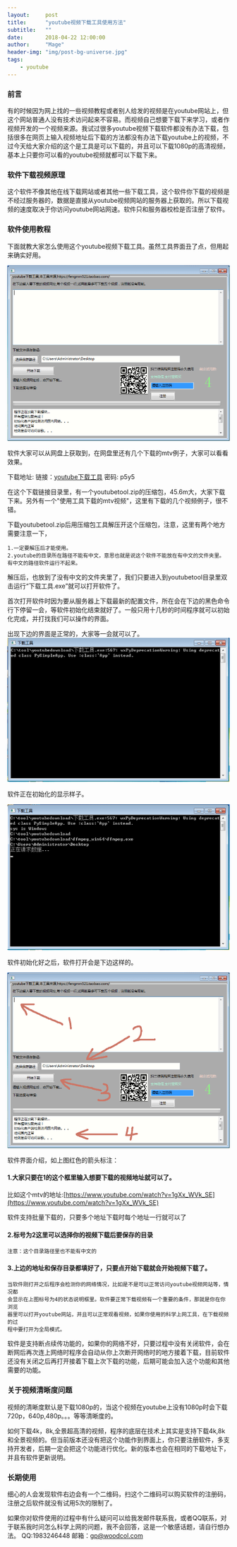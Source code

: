 ```yaml
---
layout:     post
title:      "youtube视频下载工具使用方法"
subtitle:   ""
date:       2018-04-22 12:00:00
author:     "Mage"
header-img: "img/post-bg-universe.jpg"
tags:
    - youtube
---
```

### 前言 ###
有的时候因为网上找的一些视频教程或者别人给发的视频是在youtube网站上，但这个网站普通人没有技术访问起来不容易。而视频自己想要下载下来学习，或者作视频开发的一个视频来源。我试过很多youtube视频下载软件都没有办法下载，包括很多在网页上输入视频地址后下载的方法都没有办法下载youtube上的视频，不过今天给大家介绍的这个是工具是可以下载的，并且可以下载1080p的高清视频，基本上只要你可以看的youtube视频就都可以下载下来。

### 软件下载视频原理 ###

这个软件不像其他在线下载网站或者其他一些下载工具，这个软件你下载的视频是不经过服务器的，数据是直接从youtube视频网站的服务器上获取的。所以下载视频的速度取决于你访问youtube网站网速。软件只和服务器校检是否注册了软件。

### 软件使用教程 ###

下面就教大家怎么使用这个youtube视频下载工具。虽然工具界面丑了点，但用起来确实好用。

![软件的样子](/img/in-post/youtubetoolt/0.png)

软件大家可以从网盘上获取到，在网盘里还有几个下载的mtv例子，大家可以看看效果。

下载地址:
链接：[youtube下载工具](https://pan.baidu.com/s/1G8EUFQaJN6-px545m-RYLQ) 
密码: p5y5

在这个下载链接目录里，有一个youtubetool.zip的压缩包，45.6m大，大家下载下来。另外有一个"使用工具下载的mtv视频"，这里有下载的几个视频例子，很不错。

下载youtubetool.zip后用压缩包工具解压开这个压缩包，注意，这里有两个地方需要注意一下，

    1.一定要解压后才能使用。
    2.youtube的目录所在路径不能有中文，意思也就是说这个软件不能放在有中文的文件夹里。有中文的路径软件运行不起来。

解压后，也放到了没有中文的文件夹里了，我们只要进入到youtubetool目录里双击运行“下载工具.exe”就可以打开软件了。

首次打开软件时因为要从服务器上下载最新的配置文件，所在会在下边的黑色命令行下停留一会，等软件初始化结束就好了。一般只用十几秒的时间程序就可以初始化完成，并打找我们可以操作的界面。

出现下边的界面是正常的，大家等一会就可以了。
![youtube下载工具界面图](/img/in-post/youtubetoolt/2.png)

软件正在初始化的显示样子。

![youtube下载工具界面图](/img/in-post/youtubetoolt/3.png)

软件初始化好之后，软件打开会是下边这样的。

![youtube下载工具界面图](/img/in-post/youtubetoolt/1.png)

软件界面介绍，如上图红色的箭头标注：

#### 1.大家只要在1的这个框里输入想要下载的视频地址就可以了。

比如这个mtv的地址:[https://www.youtube.com/watch?v=1gXx_WVk_SE](https://www.youtube.com/watch?v=1gXx_WVk_SE)

软件支持批量下载的，只要多个地址下载时每个地址一行就可以了

#### 2.标号为2这里可以选择你的视频下载后要保存的目录

    注意：这个目录路径里也不能有中文的

#### 3.上边的地址和保存目录都填好了，只要点开始下载就会开始视频下载了。


    当软件刚打开之后程序会检测你的网络情况，比如是不是可以正常访问youtube视频网站等，情况都
    会显示在上图标号为4的状态说明框里。软件要正常下载视频有一个重要的条件，那就是你在你浏览
    器里可以打开youtube网站，并且可以正常观看视频，如果你使用的科学上网工具，在下载视频的过
    程中要打开为全局模式。


软件是支持断点续传功能的，如果你的网络不好，只要过程中没有关闭软件，会在断网后再次连上网络时程序会自动从你上次断开网络时的地方接着下载，目前软件还没有关闭之后再打开接着下载上次下载的功能，后期可能会加入这个功能和其他需要的功能。

### 关于视频清晰度问题 ###

视频的清晰度默认是下载1080p的，当这个视频在youtube上没有1080p时会下载720p，640p,480p。。。等等清晰度的。

如何下载4k，8k,全景超高清的视频，程序的底层在技术上其实是支持下载4k,8k和全景视频的。但当前版本还没有把这个功能作到界面上，你只要注册软件，多支持开发者，后期一定会把这个功能进行优化。新的版本也会在相同的下载地址下，并且有软件更新说明。

### 长期使用 ###

细心的人会发现软件右边会有一个二维码，扫这个二维码可以购买软件的注册码，注册之后软件就没有试用5次的限制了。 

如果你对软件使用的过程中有什么疑问可以给我发邮件联系我，或者QQ联系，对于联系我时问怎么科学上网的问题，我不会回答，这是一个敏感话题，请自行想办法。
QQ:1983246448
邮箱：gp@woodcol.com


